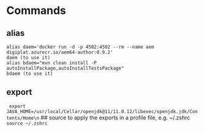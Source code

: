 # Commands
## alias
```
alias daem='docker run -d -p 4502:4502 --rm --name aem digiplat.azurecr.io/aem64-author:0.9.2'
daem (to use it)
alias bdaem="mvn clean install -P autoInstallPackage,autoInstallTestsPackage"
bdaem (to use it)
```
## export
` export JAVA_HOME=/usr/local/Cellar/openjdk@11/11.0.12/libexec/openjdk.jdk/Contents/Home\n`
## source
to apply the exports in a profile file, e.g.  ~/.zshrc
`source ~/.zshrc `
